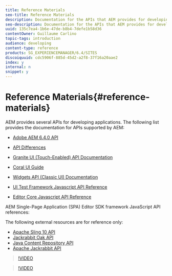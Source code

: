 ```yaml
---
title: Reference Materials
seo-title: Reference Materials
description: Documentation for the APIs that AEM provides for developing applications
seo-description: Documentation for the APIs that AEM provides for developing applications
uuid: 135c7ea4-1b6e-47de-b8b4-7defe1b58d36
contentOwner: Guillaume Carlino
topic-tags: introduction
audience: developing
content-type: reference
products: SG_EXPERIENCEMANAGER/6.4/SITES
discoiquuid: cdc5906f-885d-45d2-a2f8-37f16a20aae2
index: y
internal: n
snippet: y
---
```


# Reference Materials{#reference-materials}

AEM provides several APIs for developing applications. The following list provides the documentation for APIs supported by AEM:

* [Adobe AEM 6.4.0 API](/sites/developing/using/reference-materials/javadoc/index)  

* [API Differences](/sites/developing/using/reference-materials/diff-previous/changes)  

* [Granite UI (Touch-Enabled) API Documentation](/sites/developing/using/reference-materials/granite-ui/api/index)  

* [Coral UI Guide](/sites/developing/using/reference-materials/coral-ui/coralui3/index)  

* [Widgets API (Classic UI) Documentation](/sites/developing/using/reference-materials/widgets-api/index)  

* [UI Test Framework Javascript API Reference](/sites/developing/using/reference-materials/test-api/index)  

* [Editor Core Javascript API Reference](/sites/developing/using/reference-materials/jsdoc/ui-touch/editor-core/index)

AEM Single-Page Application (SPA) Editor SDK framework JavaScript API references:

The following external resources are for reference only:

* [Apache Sling 10 API](https://sling.apache.org/apidocs/sling10/)
* [Jackrabbit Oak API](http://jackrabbit.apache.org/oak/docs/oak_api/overview.html)
* [Java Content Repository API](http://www.day.com/maven/javax.jcr/javadocs/jcr-2.0/)
* [Apache Jackrabbit API](http://jackrabbit.apache.org/api)

>[!VIDEO](https://vimeo.com/)

>[!VIDEO](https://vimeo.com/)
